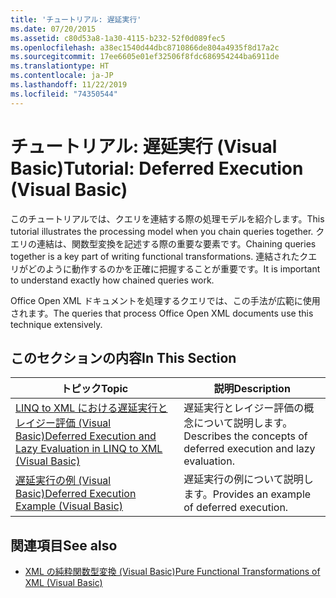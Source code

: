 ```yaml
---
title: 'チュートリアル: 遅延実行'
ms.date: 07/20/2015
ms.assetid: c80d53a8-1a30-4115-b232-52f0d089fec5
ms.openlocfilehash: a38ec1540d44dbc8710866de804a4935f8d17a2c
ms.sourcegitcommit: 17ee6605e01ef32506f8fdc686954244ba6911de
ms.translationtype: HT
ms.contentlocale: ja-JP
ms.lasthandoff: 11/22/2019
ms.locfileid: "74350544"
---
```

# <a name="tutorial-deferred-execution-visual-basic"></a><span data-ttu-id="049bb-102">チュートリアル: 遅延実行 (Visual Basic)</span><span class="sxs-lookup"><span data-stu-id="049bb-102">Tutorial: Deferred Execution (Visual Basic)</span></span>
<span data-ttu-id="049bb-103">このチュートリアルでは、クエリを連結する際の処理モデルを紹介します。</span><span class="sxs-lookup"><span data-stu-id="049bb-103">This tutorial illustrates the processing model when you chain queries together.</span></span> <span data-ttu-id="049bb-104">クエリの連結は、関数型変換を記述する際の重要な要素です。</span><span class="sxs-lookup"><span data-stu-id="049bb-104">Chaining queries together is a key part of writing functional transformations.</span></span> <span data-ttu-id="049bb-105">連結されたクエリがどのように動作するのかを正確に把握することが重要です。</span><span class="sxs-lookup"><span data-stu-id="049bb-105">It is important to understand exactly how chained queries work.</span></span>  
  
 <span data-ttu-id="049bb-106">Office Open XML ドキュメントを処理するクエリでは、この手法が広範に使用されます。</span><span class="sxs-lookup"><span data-stu-id="049bb-106">The queries that process Office Open XML documents use this technique extensively.</span></span>  
  
## <a name="in-this-section"></a><span data-ttu-id="049bb-107">このセクションの内容</span><span class="sxs-lookup"><span data-stu-id="049bb-107">In This Section</span></span>  
  
|<span data-ttu-id="049bb-108">トピック</span><span class="sxs-lookup"><span data-stu-id="049bb-108">Topic</span></span>|<span data-ttu-id="049bb-109">説明</span><span class="sxs-lookup"><span data-stu-id="049bb-109">Description</span></span>|  
|-----------|-----------------|  
|[<span data-ttu-id="049bb-110">LINQ to XML における遅延実行とレイジー評価 (Visual Basic)</span><span class="sxs-lookup"><span data-stu-id="049bb-110">Deferred Execution and Lazy Evaluation in LINQ to XML (Visual Basic)</span></span>](../../../../visual-basic/programming-guide/concepts/linq/deferred-execution-and-lazy-evaluation-in-linq-to-xml.md)|<span data-ttu-id="049bb-111">遅延実行とレイジー評価の概念について説明します。</span><span class="sxs-lookup"><span data-stu-id="049bb-111">Describes the concepts of deferred execution and lazy evaluation.</span></span>|  
|[<span data-ttu-id="049bb-112">遅延実行の例 (Visual Basic)</span><span class="sxs-lookup"><span data-stu-id="049bb-112">Deferred Execution Example (Visual Basic)</span></span>](../../../../visual-basic/programming-guide/concepts/linq/deferred-execution-example.md)|<span data-ttu-id="049bb-113">遅延実行の例について説明します。</span><span class="sxs-lookup"><span data-stu-id="049bb-113">Provides an example of deferred execution.</span></span>|  
  
## <a name="see-also"></a><span data-ttu-id="049bb-114">関連項目</span><span class="sxs-lookup"><span data-stu-id="049bb-114">See also</span></span>

- [<span data-ttu-id="049bb-115">XML の純粋関数型変換 (Visual Basic)</span><span class="sxs-lookup"><span data-stu-id="049bb-115">Pure Functional Transformations of XML (Visual Basic)</span></span>](../../../../visual-basic/programming-guide/concepts/linq/pure-functional-transformations-of-xml.md)

